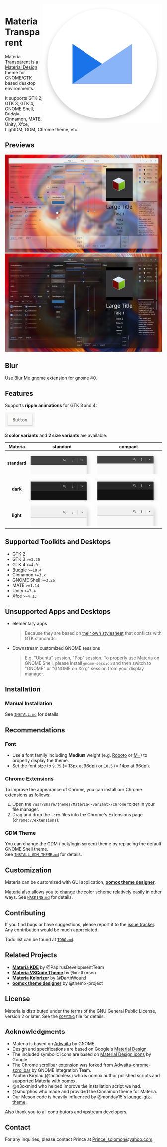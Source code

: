<img src="images/materia-logo.svg" alt="materia-logo" align="right" />

# Materia Transparent

Materia Transparent is a [Material Design](https://material.io) theme for GNOME/GTK based desktop environments.

It supports GTK 2, GTK 3, GTK 4, GNOME Shell, Budgie, Cinnamon, MATE, Unity, Xfce, LightDM, GDM, Chrome theme, etc.

## Previews

![widget-factory](images/widget-factory.png?raw=true)
![widget-factory-dark](images/widget-factory-dark.png?raw=true)

## Blur

Use [Blur Me](https://github.com/ckissane/blur-me) gnome extension for gnome 40.

## Features

Supports **ripple animations** for GTK 3 and 4:

![ripple](images/ripple.gif?raw=true)

**3 color variants** and **2 size variants** are available:

**Materia** | **standard** | **compact**
:-: | :-: | :-:
**standard** | ![Materia][1] | ![Materia-compact][2]
**dark** | ![Materia-dark][3] | ![Materia-dark-compact][4]
**light** | ![Materia-light][5] | ![Materia-light-compact][6]

[1]: images/Materia.png?raw=true
[2]: images/Materia-compact.png?raw=true
[3]: images/Materia-dark.png?raw=true
[4]: images/Materia-dark-compact.png?raw=true
[5]: images/Materia-light.png?raw=true
[6]: images/Materia-light-compact.png?raw=true

## Supported Toolkits and Desktops

- GTK 2
- GTK 3 `>=3.20`
- GTK 4 `>=4.0`
- Budgie `>=10.4`
- Cinnamon `>=3.x`
- GNOME Shell `>=3.26`
- MATE `>=1.14`
- Unity `>=7.4`
- Xfce `>=4.13`

## Unsupported Apps and Desktops

- elementary apps
  > Because they are based on [their own stylesheet](https://github.com/elementary/stylesheet) that conflicts with GTK standards.
- Downstream customized GNOME sessions
  > E.g. "Ubuntu" session, "Pop" session. To properly use Materia on GNOME Shell, please install `gnome-session` and then switch to "GNOME" or "GNOME on Xorg" session from your display manager.

## Installation

### Manual Installation

See [`INSTALL.md`](INSTALL.md) for details.

## Recommendations

### Font

- Use a font family including **Medium** weight (e.g. [Roboto](https://github.com/google/roboto) or [M+](https://mplus-fonts.osdn.jp)) to properly display the theme.
- Set the font size to `9.75` (= 13px at 96dpi) or `10.5` (= 14px at 96dpi).

### Chrome Extensions

To improve the appearance of Chrome, you can install our Chrome extensions as follows:

1. Open the `/usr/share/themes/Materia<-variant>/chrome` folder in your file manager.
2. Drag and drop the `.crx` files into the Chrome's Extensions page (`chrome://extensions`).

### GDM Theme

You can change the GDM (lock/login screen) theme by replacing the default GNOME Shell theme.  
See [`INSTALL_GDM_THEME.md`](INSTALL_GDM_THEME.md) for details.

## Customization

Materia can be customized with GUI application, [**oomox theme designer**](https://github.com/themix-project/oomox).

Materia also allows you to change the color scheme relatively easily in other ways. See [`HACKING.md`](HACKING.md#how-to-change-the-color-scheme) for details.

## Contributing

If you find bugs or have suggestions, please report it to the [issue tracker](https://github.com/nana-4/materia-theme/issues). Any contribution would be much appreciated.

Todo list can be found at [`TODO.md`](TODO.md).

## Related Projects

- [**Materia KDE**](https://github.com/PapirusDevelopmentTeam/materia-kde) by @PapirusDevelopmentTeam
- [**Materia VSCode Theme**](https://marketplace.visualstudio.com/items?itemName=m-thorsen.vscode-materia) by @m-thorsen
- [**Materia Kolorizer**](https://github.com/DarthWound/materia-kolorizer) by @DarthWound
- [**oomox theme designer**](https://github.com/themix-project/oomox) by @themix-project

## License

Materia is distributed under the terms of the GNU General Public License, version 2 or later. See the [`COPYING`](COPYING) file for details.

## Acknowledgments

- Materia is based on [Adwaita](HACKING.md#upstream-theme-sources) by GNOME.
- Design and specifications are based on Google's [Material Design](https://material.io).
- The included symbolic icons are based on [Material Design icons](https://github.com/google/material-design-icons) by Google.
- The Chrome scrollbar extension was forked from [Adwaita-chrome-scrollbar](https://github.com/gnome-integration-team/chrome-gnome-scrollbar) by GNOME Integration Team.
- Yauhen Kirylau (@actionless) who is oomox author polished scripts and supported Materia with [oomox](https://github.com/themix-project/oomox).
- @n3oxmind who helped improve the installation script we had.
- @smurphos who made and provided the Cinnamon theme for Materia.
- Our Meson code is heavily influenced by @monday15's [lounge-gtk-theme](https://github.com/monday15/lounge-gtk-theme).

Also thank you to all contributors and upstream developers.

## Contact

For any inquiries, please contact Prince at Prince_solomon@yahoo.com.
